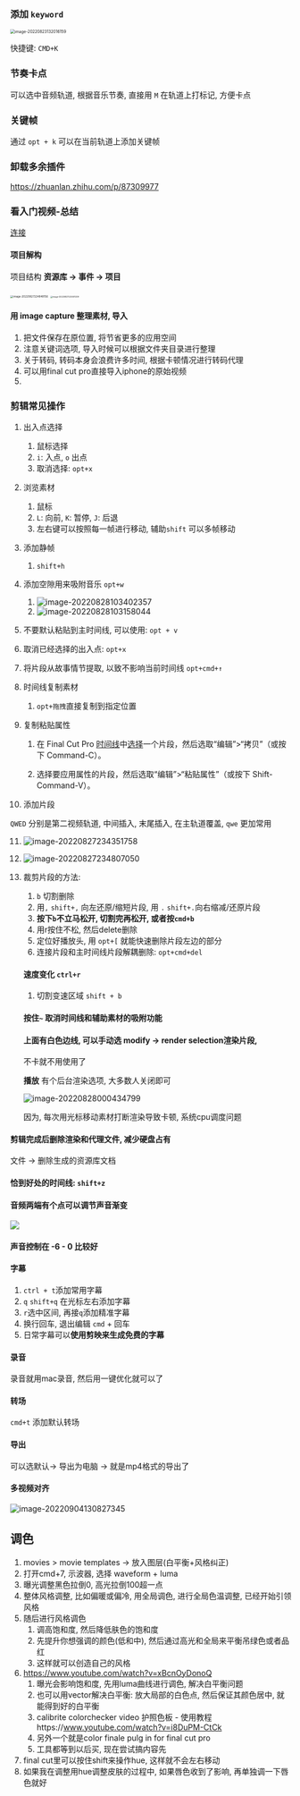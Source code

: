 ### 添加 `keyword`

<img src="http://bucket-picbed.oss-cn-shanghai.aliyuncs.com/img/image-20220823132016159.png" alt="image-20220823132016159" style="zoom: 50%;" />

快捷键: `CMD+K`

### 节奏卡点

可以选中音频轨道, 根据音乐节奏, 直接用 `M` 在轨道上打标记, 方便卡点

### 关键帧

通过 `opt + k` 可以在当前轨道上添加关键帧

### 卸载多余插件

https://zhuanlan.zhihu.com/p/87309977



### 看入门视频-总结

[连接](https://www.youtube.com/watch?v=3pGGTkeazH0)

#### 项目解构

项目结构 **资源库 -> 事件 -> 项目**

<img src="http://bucket-picbed.oss-cn-shanghai.aliyuncs.com/img/image-20220827224848156.png" alt="image-20220827224848156" style="zoom: 33%;" />

<img src="http://bucket-picbed.oss-cn-shanghai.aliyuncs.com/img/image-20220827225001209.png" alt="image-20220827225001209" style="zoom: 25%;" />



#### 用 image capture 整理素材, 导入

1. 把文件保存在原位置, 将节省更多的应用空间
2. 注意关键词选项, 导入时候可以根据文件夹目录进行整理
3. 关于转码, 转码本身会浪费许多时间, 根据卡顿情况进行转码代理
4. 可以用final cut pro直接导入iphone的原始视频
5. 



### 剪辑常见操作

1. 出入点选择

   1. 鼠标选择
   2. `i`: 入点, `o` 出点
   3. 取消选择: `opt+x`

2. 浏览素材

   1. 鼠标
   2. `L`: 向前, `K`: 暂停, `J`: 后退
   3. 左右键可以按照每一帧进行移动, 辅助`shift` 可以多帧移动

3. 添加静帧

   1. `shift+h`

4. 添加空隙用来吸附音乐 `opt+w`

   1. ![image-20220828103402357](http://bucket-picbed.oss-cn-shanghai.aliyuncs.com/img/image-20220828103402357.png)
   2. ![image-20220828103158044](http://bucket-picbed.oss-cn-shanghai.aliyuncs.com/img/image-20220828103158044.png)

5. 不要默认粘贴到主时间线, 可以使用: `opt + v`

6. 取消已经选择的出入点: `opt+x`

7. 将片段从故事情节提取, 以致不影响当前时间线 `opt+cmd+↑`

8. 时间线复制素材

   1. `opt+拖拽`直接复制到指定位置

9. 复制粘贴属性

   1. 在 Final Cut Pro [时间线](https://support.apple.com/zh-cn/guide/final-cut-pro/aside/ver4cdefe82/10.6.2/mac/11.5.1)中[选择](https://support.apple.com/zh-cn/guide/final-cut-pro/aside/verb97d0afe/10.6.2/mac/11.5.1)一个片段，然后选取“编辑”>“拷贝”（或按下 Command-C）。

   2. 选择要应用属性的片段，然后选取“编辑”>“粘贴属性”（或按下 Shift-Command-V）。

10. 添加片段

   `QWED` 分别是第二视频轨道, 中间插入, 末尾插入, 在主轨道覆盖, `qwe` 更加常用

11. ![image-20220827234351758](http://bucket-picbed.oss-cn-shanghai.aliyuncs.com/img/image-20220827234351758.png)

12. ![image-20220827234807050](http://bucket-picbed.oss-cn-shanghai.aliyuncs.com/img/image-20220827234807050.png)

13. 裁剪片段的方法:

    1. `b` 切割删除
    2. 用`,` `shift+,` 向左还原/缩短片段, 用 `.` `shift+.`向右缩减/还原片段
    3. **按下`b`不立马松开, 切割完再松开, 或者按`cmd+b`**
    4. 用r按住不松, 然后delete删除
    5. 定位好播放头, 用 `opt+[` 就能快速删除片段左边的部分
    6. 连接片段和主时间线片段解耦删除: `opt+cmd+del`

    #### 速度变化 `ctrl+r`

    1. 切割变速区域 `shift + b`

    

    

    

    #### 按住`~` 取消时间线和辅助素材的吸附功能

    #### 上面有白色边线, 可以手动选 modify -> render selection渲染片段, 

    不卡就不用使用了

    **播放** 有个后台渲染选项, 大多数人关闭即可

    ![image-20220828000434799](http://bucket-picbed.oss-cn-shanghai.aliyuncs.com/img/image-20220828000434799.png)

    因为, 每次用光标移动素材打断渲染导致卡顿, 系统cpu调度问题

#### 剪辑完成后删除渲染和代理文件, 减少硬盘占有

文件 -> 删除生成的资源库文档

#### 恰到好处的时间线: `shift+z`

#### 音频两端有个点可以调节声音渐变

![](http://bucket-picbed.oss-cn-shanghai.aliyuncs.com/img/image-20220828000935632.png)

#### 声音控制在 -6 - 0 比较好



#### 字幕

1. `ctrl + t`添加常用字幕
2. `q` `shift+q` 在光标左右添加字幕
3. `r`选中区间, 再接`q`添加精准字幕
4. 换行回车, 退出编辑 `cmd` + 回车
5. 日常字幕可以**使用剪映来生成免费的字幕**



#### 录音

录音就用mac录音, 然后用一键优化就可以了

#### 转场

`cmd+t` 添加默认转场



#### 导出

可以选默认-> 导出为电脑 -> 就是mp4格式的导出了



#### **多视频对齐**

![image-20220904130827345](http://bucket-picbed.oss-cn-shanghai.aliyuncs.com/img/image-20220904130827345.png)







## 调色

1. movies > movie templates -> 放入图层(白平衡+风格纠正)
2. 打开cmd+7, 示波器, 选择 waveform + luma
3. 曝光调整黑色拉倒0, 高光拉倒100超一点
4. 整体风格调整, 比如偏暖或偏冷, 用全局调色, 进行全局色温调整, 已经开始引领风格
5. 随后进行风格调色
   1. 调高饱和度, 然后降低肤色的饱和度
   2. 先提升你想强调的颜色(低和中), 然后通过高光和全局来平衡吊绿色或者品红
   3. 这样就可以创造自己的风格
6. https://www.youtube.com/watch?v=xBcnOyDonoQ
   1. 曝光会影响饱和度, 先用luma曲线进行调色, 解决白平衡问题
   2. 也可以用vector解决白平衡: 放大局部的白色点, 然后保证其颜色居中, 就能得到好的白平衡
   3. calibrite colorchecker video 护照色板 - 使用教程https://www.youtube.com/watch?v=i8DuPM-CtCk
   4. 另外一个就是color finale pulg in for final cut pro
   5. 工具都等到以后买, 现在尝试搞内容先
7. final cut里可以按住shift来操作hue, 这样就不会左右移动
8. 如果我在调整用hue调整皮肤的过程中, 如果唇色收到了影响, 再单独调一下唇色就好